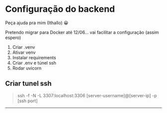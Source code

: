 
# Configuração do backend

Peça ajuda pra mim (Ithallo) 😀

Pretendo migrar para Docker até 12/06... vai facilitar a configuração (assim espero)

1. Criar .venv
2. Ativar venv
3. Instalar requirements
4. Criar .env e túnel ssh
5. Rodar uvicorn

## Criar tunel ssh

> ssh -f -N -L 3307:localhost:3306 [server-username]@[server-ip] -p [ssh port]

---